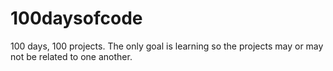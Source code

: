# 100daysofcode

100 days, 100 projects. The only goal is learning so the projects may or may not be related to one another.

